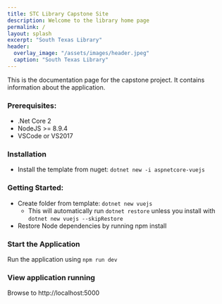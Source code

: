 ```yaml
---
title: STC Library Capstone Site
description: Welcome to the library home page
permalink: /
layout: splash
excerpt: "South Texas Library"
header:
  overlay_image: "/assets/images/header.jpeg"
  caption: "South Texas Library"
---
```

This is the documentation page for the capstone project. It contains information about the application.

### Prerequisites:

* .Net Core 2
* NodeJS >= 8.9.4
* VSCode or VS2017

### Installation

* Install the template from nuget: `dotnet new -i aspnetcore-vuejs`

### Getting Started:

* Create folder from template: `dotnet new vuejs`
  * This will automatically run `dotnet restore` unless you install with `dotnet new vuejs --skipRestore`
* Restore Node dependencies by running npm install

### Start the Application

Run the application using `npm run dev`

### View application running

Browse to http://localhost:5000